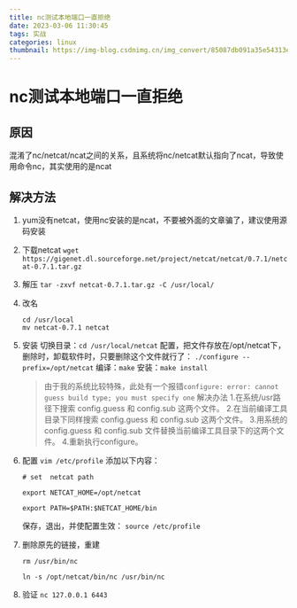 ```yaml
---
title: nc测试本地端口一直拒绝
date: 2023-03-06 11:30:45
tags: 实战
categories: linux
thumbnail: https://img-blog.csdnimg.cn/img_convert/85087db091a35e54313ea9a41a321bd8.png
---
```


# nc测试本地端口一直拒绝
## 原因
混淆了nc/netcat/ncat之间的关系，且系统将nc/netcat默认指向了ncat，导致使用命令nc，其实使用的是ncat
## 解决方法
1. yum没有netcat，使用nc安装的是ncat，不要被外面的文章骗了，建议使用源码安装
2. 下载netcat `wget https://gigenet.dl.sourceforge.net/project/netcat/netcat/0.7.1/netcat-0.7.1.tar.gz`
3. 解压 `tar -zxvf netcat-0.7.1.tar.gz -C /usr/local/`
4. 改名
    ```
    cd /usr/local
    mv netcat-0.7.1 netcat
    ```
5. 安装
    切换目录：`cd /usr/local/netcat`
    配置，把文件存放在/opt/netcat下，删除时，卸载软件时，只要删除这个文件就行了：
    `./configure --prefix=/opt/netcat`
    编译：`make`
    安装：`make install`
    > 由于我的系统比较特殊，此处有一个报错`configure: error: cannot guess build type; you must specify one`
    解决办法
    1.在系统/usr路径下搜索 config.guess 和 config.sub 这两个文件。
    2.在当前编译工具目录下同样搜索 config.guess 和 config.sub 这两个文件。
    3.用系统的 config.guess 和 config.sub 文件替换当前编译工具目录下的这两个文件。
    4.重新执行configure。

6. 配置
    `vim /etc/profile`
    添加以下内容：
    ```
    # set  netcat path

    export NETCAT_HOME=/opt/netcat

    export PATH=$PATH:$NETCAT_HOME/bin
    ```

    保存，退出，并使配置生效：
    `source /etc/profile`

7. 删除原先的链接，重建
    ```
    rm /usr/bin/nc

    ln -s /opt/netcat/bin/nc /usr/bin/nc
    ```

8. 验证
    `nc 127.0.0.1 6443`
